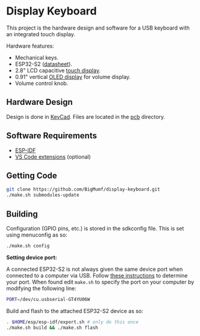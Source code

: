 # Display Keyboard

This project is the hardware design and software for a USB keyboard with an
integrated touch display.

Hardware features:

* Mechanical keys.
* ESP32-S2 ([datasheet](https://www.espressif.com/sites/default/files/documentation/esp32-s2_datasheet_en.pdf)).
* 2.8" LCD capacitive [touch display](https://www.adafruit.com/product/2770).
* 0.91" vertical [OLED display](https://www.aliexpress.com/item/32672229793.html)
  for volume display.
* Volume control knob.

## Hardware Design

Design is done in [KeyCad](https://kicad.org/). Files are located in
the [pcb](pcb) directory.

## Software Requirements

* [ESP-IDF](https://docs.espressif.com/)
* [VS Code extensions](https://docs.espressif.com/projects/esp-idf/en/latest/esp32/get-started/vscode-setup.html)
  (optional)

## Getting Code

```sh
git clone https://github.com/BigMumf/display-keyboard.git
./make.sh submodules-update
```

## Building

Configuration (GPIO pins, etc.) is stored in the sdkconfig file. This is
set using menuconfig as so:

```sh
./make.sh config
```

**Setting device port:**

A connected ESP32-S2 is not always given the same device port when
connected to a computer via USB. Follow
[these instructions](https://docs.espressif.com/projects/esp-idf/en/latest/esp32/get-started/establish-serial-connection.html#check-port-on-windows)
to determine your port. When found edit `make.sh` to specify the
port on your computer by modifying the following line:

```sh
PORT=/dev/cu.usbserial-GT4YU06W
```

Build and flash to the attached ESP32-S2 device as so:

```sh
. $HOME/esp/esp-idf/export.sh # only do this once
./make.sh build && ./make.sh flash
```
